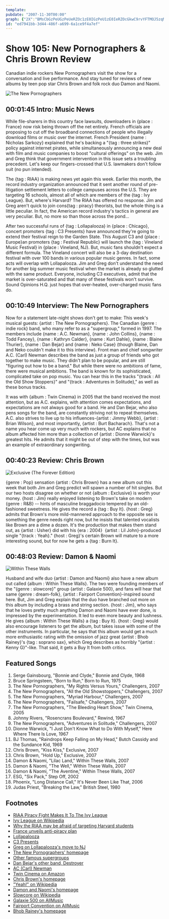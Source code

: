 ```yaml
---
template: 
pubdate: "2007-11-30T00:00"
graph: {"2X":"BMsCbGzPeUGzPeUeRZOc1zE0IGzPeU1zE0IeRZOcGkwC9rvYFTMOJ5zqNBnLBMx60qNBnLBMx60Eq1wrEq1wryqFQAEq1wrigpeUigpeUo1ItJ","I1":"","1VB":"9MGtlVlxIuVlxIubet2i97qipX6cfdBHm1GgMit6L13zGv4yObL13zGu1LDL","283":"0dkqLgfpVS0dkqLvSCPS0dkqLjmvovgfpVSqOOZP97qipX6cfd97qipBHm1GBDJ5BjmvovBDJ5Bex7Fr"}
id: "ed7941bb-3d44-486f-a699-6a1ce9f4a7ef"
---
```






# Show 105: New Pornographers & Chris Brown Review

Canadian indie rockers New Pornographers visit the show for a conversation and live performance. And stay tuned for reviews of new albums by teen pop star Chris Brown and folk rock duo Damon and Naomi.

![The New Pornographers](https://static.soundopinions.org/images/2008/newpornographers.jpg)



## 00:01:45 Intro: Music News

While file-sharers in this country face lawsuits, downloaders in {place : France} now risk being thrown off the net entirely. French officials are proposing to cut off the broadband connections of people who illegally download films or music over the internet. French President {name : Nicholas Sarkozy} explained that he's backing a "{tag : three strikes}" policy against internet pirates, while simultaneously announcing a new deal with film and music companies to boost "cultural offerings" on the web. Jim and Greg think that government intervention in this issue sets a troubling precedent. Let's keep our fingers-crossed that U.S. lawmakers don't follow suit (no pun intended).

The {tag : RIAA} is making news yet again this week. Earlier this month, the record industry organization announced that it sent another round of pre-litigation settlement letters to college campuses across the U.S. They are targeting 16 schools, almost all of which are members of the {tag : Ivy League}. But, where's Harvard? The RIAA has offered no response. Jim and Greg aren't quick to join cons{tag : piracy} theorists, but the whole thing is a little peculiar. In fact, the American record industry's tactics in general are very peculiar. But, no more so than those across the pond...

After two successful runs of {tag : Lollapalooza} in {place : Chicago}, concert promoters {tag : C3 Presents} have announced they're going to extend their festival reign to the Garden State. This August C3 and {place : Europe}an promoters {tag : Festival Republic} will launch the {tag : Vineland Music Festival} in {place : Vineland, NJ}. But, music fans shouldn't expect a different formula. The Vineland concert will also be a 3-day destination festival with over 100 bands in various popular music genres. In fact, some acts will overlap with Lollapalooza. Jim and Greg don't understand the need for another big summer music festival when the market is already so glutted with the same product. Everyone, including C3 executives, admit that the market is over-saturated and that many of these festivals won't survive. Sound Opinions H.Q. just hopes that over-heated, over-charged music fans do.



## 00:10:49 Interview: The New Pornographers

Now for a statement late-night shows don't get to make: This week's musical guests: {artist : The New Pornographers}. The Canadian {genre : indie rock} band, who many refer to as a "supergroup," formed in 1997. The members include {name : A.C. Newman}, {name : John Collins}, {name : Todd Fancey}, {name : Kathryn Calder}, {name : Kurt Dahle}, {name : Blaine Thurier}, {name : Dan Bejar} and {name : Neko Case} (though Blaine, Dan and Neko couldn't make it to this interview). Front man and chief songwriter A.C. (Carl) Newman describes the band as just a group of friends who got together to make music. They didn't plan to be popular, and are still "figuring out how to be a band." But while there were no ambitions of fame, there were musical ambitions. The band is known for its sophisticated, complicated take on pop music. You can hear this in the tracks "{track : All the Old Show Stoppers}" and "{track : Adventures in Solitude}," as well as these bonus tracks.

It was with {album : Twin Cinema} in 2005 that the band received the most attention, but as A.C. explains, with attention comes expectations, and expectations are not always good for a band. He and Dan Bejar, who also pens songs for the band, are constantly striving not to repeat themselves. A.C. also strives to live up to his influences-{artist : Jimmy Webb}, {artist : Brian Wilson}, and most importantly, {artist : Burt Bacharach}. That's not a name you hear come up very much with rockers, but AC explains that no album affected him more than a collection of {artist : Dionne Warwick}'s greatest hits. He admits that it might be out of step with the times, but was an example of extraordinary songwriting.



## 00:40:23 Review: Chris Brown

![Exclusive (The Forever Edition)](https://static.soundopinions.org/assets/105/1VB0.jpg)

{genre : Pop} sensation {artist : Chris Brown} has a new album out this week that both Jim and Greg predict will spawn a number of hit singles. But our two hosts disagree on whether or not {album : Exclusive} is worth your money. {host : Jim} really enjoyed listening to Brown's take on modern {genre : R&B} -- hints of masculine braggadocio tempered by an old-fashioned sweetness. He gives the record a {tag : Buy It}. {host : Greg} admits that Brown's more mild-mannered approach to the opposite sex is something the genre needs right now, but he insists that talented vocalists like Brown are a dime a dozen. It's the production that makes them stand out, as {artist : Usher} did with his {era : 2004}  {artist : Lil John}-produced single "{track : Yeah}." {host : Greg}'s certain Brown will mature to a more interesting sound, but for now he gets a {tag : Burn It}.



## 00:48:03 Review: Damon & Naomi

![Within These Walls](https://static.soundopinions.org/assets/105/2830.jpg)

Husband and wife duo {artist : Damon and Naomi} also have a new album out called {album : Within These Walls}. The two were founding members of the "{genre : slowcore}" group {artist : Galaxie 500}, and fans will hear that same {genre : dream-folk}, {artist : Fairport Convention}-inspired sound here. But, Jim and Greg explain that the duo have branched out more on this album by including a brass and string section. {host : Jim}, who says that he loves pretty much anything Damon and Naomi have ever done, is impressed by the experimentation. It led to even more beauty and lushness. He gives {album : Within These Walls} a {tag : Buy It}. {host : Greg} would also encourage listeners to get the album, but takes issue with some of the other instruments. In particular, he says that this album would get a much more enthusiastic rating with the omission of jazz great {artist : Bhob Rainey}'s {tag : soprano sax}, which Greg describes as horribly "{artist : Kenny G}"-like. That said, it gets a Buy It from both critics.



## Featured Songs

1. Serge Gainsbourg, "Bonnie and Clyde," Bonnie and Clyde, 1968
2. Bruce Springsteen, "Born to Run," Born to Run, 1975
3. The New Pornographers, "My Rights Versus Yours," Challengers, 2007
4. The New Pornographers, "All the Old Showstoppers," Challengers, 2007
5. The New Pornographers, "Myriad Harbour," Challengers, 2007
6. The New Pornographers, "Failsafe," Challengers, 2007
7. The New Pornographers, "The Bleeding Heart Show," Twin Cinema, 2005
8. Johnny Rivers, "Rosencrans Boulevard," Rewind, 1967
9. The New Pornographers, "Adventures in Solitude," Challengers, 2007
10. Dionne Warwick, "I Just Don't Know What to Do With Myself," Here Where There Is Love, 1967
11. BJ Thomas, "Raindrops Keep Falling on My Head," Butch Cassidy and the Sundance Kid, 1969
12. Chris Brown, "Kiss Kiss," Exclusive, 2007
13. Chris Brown, "Hold Up," Exclusive, 2007
14. Damon & Naomi, "Lilac Land," Within These Walls, 2007
15. Damon & Naomi, "The Well," Within These Walls, 2007
16. Damon & Naomi, "The Aventine," Within These Walls, 2007
17. ESG, "Six Pack," Step Off, 2002
18. Phoenix, "Long Distance Call," It's Never Been Like That, 2006
19. Judas Priest, "Breaking the Law," British Steel, 1980



## Footnotes

- [RIAA Piracy Fight Makes It To The Ivy League](http://www.informationweek.com/story/showArticle.jhtml?articleID=204200516)
- [Ivy League on Wikipedia](http://en.wikipedia.org/wiki/Ivy_League)
- [Why the RIAA may be afraid of targeting Harvard students](http://arstechnica.com/news.ars/post/20071126-why-the-riaa-may-be-afraid-of-targeting-harvard-students.html)
- [France unveils anti-piracy plan](http://news.bbc.co.uk/2/hi/technology/7110024.stm)
- [Lollapalooza](http://www.lollapalooza.com/)
- [C3 Presents](http://www.c3presents.com/)
- [Greg on Lollapalooza's move to NJ](http://leisureblogs.chicagotribune.com/turn_it_up/2007/11/lollapalooza-pr.html)
- [The New Pornographers' homepage](http://www.thenewpornographers.com/)
- [Other famous supergroups](http://en.wikipedia.org/wiki/Supergroup_(bands))
- [Dan Bejar's other band, Destroyer](http://www.mergerecords.com/band.php?band_id=29)
- [AC (Carl) Newman](http://www.acnewman.net/)
- [Twin Cinema on Amazon](http://www.amazon.com/Twin-Cinema-New-Pornographers/dp/B000A2H880)
- [Chris Brown's homepage](http://www.chrisbrownworld.com/)
- ["Yeah!" on Wikipedia](http://en.wikipedia.org/wiki/Yeah!_(Usher_song))
- [Damon and Naomi's homepage](http://www.damonandnaomi.com/)
- [Slowcore on Wikipedia](http://en.wikipedia.org/wiki/Slowcore)
- [Galaxie 500 on AllMusic](http://www.allmusic.com/cg/amg.dll?p=amg&sql=11:difexqe5ldke)
- [Fairport Convention on AllMusic](http://www.allmusic.com/cg/amg.dll?p=amg&sql=11:fifwxqe5ldje)
- [Bhob Rainey's homepage](http://bhobrainey.net/)